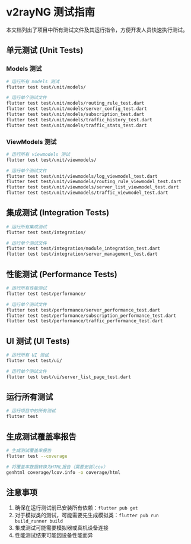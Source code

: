 # v2rayNG 测试指南

本文档列出了项目中所有测试文件及其运行指令，方便开发人员快速执行测试。

## 单元测试 (Unit Tests)

### Models 测试

```bash
# 运行所有 models 测试
flutter test test/unit/models/

# 运行单个测试文件
flutter test test/unit/models/routing_rule_test.dart
flutter test test/unit/models/server_config_test.dart
flutter test test/unit/models/subscription_test.dart
flutter test test/unit/models/traffic_history_test.dart
flutter test test/unit/models/traffic_stats_test.dart
```

### ViewModels 测试

```bash
# 运行所有 viewmodels 测试
flutter test test/unit/viewmodels/

# 运行单个测试文件
flutter test test/unit/viewmodels/log_viewmodel_test.dart
flutter test test/unit/viewmodels/routing_rule_viewmodel_test.dart
flutter test test/unit/viewmodels/server_list_viewmodel_test.dart
flutter test test/unit/viewmodels/traffic_viewmodel_test.dart
```

## 集成测试 (Integration Tests)

```bash
# 运行所有集成测试
flutter test test/integration/

# 运行单个测试文件
flutter test test/integration/module_integration_test.dart
flutter test test/integration/server_management_test.dart
```

## 性能测试 (Performance Tests)

```bash
# 运行所有性能测试
flutter test test/performance/

# 运行单个测试文件
flutter test test/performance/server_performance_test.dart
flutter test test/performance/subscription_performance_test.dart
flutter test test/performance/traffic_performance_test.dart
```

## UI 测试 (UI Tests)

```bash
# 运行所有 UI 测试
flutter test test/ui/

# 运行单个测试文件
flutter test test/ui/server_list_page_test.dart
```

## 运行所有测试

```bash
# 运行项目中的所有测试
flutter test
```

## 生成测试覆盖率报告

```bash
# 生成测试覆盖率报告
flutter test --coverage

# 将覆盖率数据转换为HTML报告（需要安装lcov）
genhtml coverage/lcov.info -o coverage/html
```

## 注意事项

1. 确保在运行测试前已安装所有依赖：`flutter pub get`
2. 对于模拟类的测试，可能需要先生成模拟类：`flutter pub run build_runner build`
3. 集成测试可能需要模拟器或真机设备连接
4. 性能测试结果可能因设备性能而异